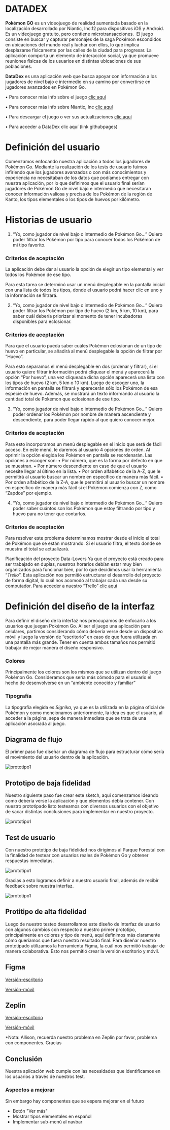 # DATADEX

**Pokémon GO** es un videojuego de realidad aumentada basado en la localización desarrollado por Niantic, Inc.1​2​ para dispositivos iOS y Android. Es un videojuego gratuito, pero contiene microtransacciones. ​ El juego consiste en buscar y capturar personajes de la saga Pokémon escondidos en ubicaciones del mundo real y luchar con ellos, lo que implica desplazarse físicamente por las calles de la ciudad para progresar. La aplicación comporta un elemento de interacción social, ya que promueve reuniones físicas de los usuarios en distintas ubicaciones de sus poblaciones.

**DataDex** es una aplicación web que busca apoyar con información a los jugadores de nivel bajo e intermedio en su camino por convertirse en jugadores avanzados en Pokémon Go.
    
• Para conocer más info sobre el juego [clic aquí](https://es.wikipedia.org/wiki/Pok%C3%A9mon_GO)
    
• Para conocer más info sobre Niantic, Inc [clic aquí](https://es.wikipedia.org/wiki/Niantic,_Inc.)
    
• Para descargar el juego o ver sus actualizaciones [clic aquí](https://pokemongolive.com/es/)
   
 • Para acceder a DataDex clic aquí (link githubpages)

# Definición del usuario
Comenzamos enfocando nuestra aplicación a todos los jugadores de Pokémon Go. Mediante la realización de los tests de usuario fuimos infiriendo que los jugadores avanzados o con más conocimientos y experiencia no necesitaban de los datos que podíamos entregar con nuestra aplicación, por lo que definimos que el usuario final serían jugadores de Pokémon Go de nivel bajo e intermedio que necesitaran conocer información valiosa y precisa de los Pokémon de la región de Kanto, los tipos elementales o los tipos de huevos por kilómetro.

# Historias de usuario

1. “Yo, como jugador de nivel bajo o intermedio de Pokémon Go…”
Quiero poder filtrar los Pokémon por tipo para conocer todos los Pokémon de mi tipo favorito.

### Criterios de aceptación

La aplicación debe dar al usuario la opción de elegir un tipo elemental y ver todos los Pokémon de ese tipo.

Para esta tarea se determinó usar un menú desplegable en la pantalla inicial con una lista de todos los tipos, donde el usuario podrá hacer clic en uno y la información se filtrará. 


2. “Yo, como jugador de nivel bajo o intermedio de Pokémon Go…”
Quiero poder filtrar los Pokémon por tipo de huevo (2 km, 5 km, 10 km), para saber cuál debería priorizar al momento de tener incubadoras disponibles para eclosionar.

### Criterios de aceptación
Para que el usuario pueda saber cuáles Pokémon eclosionan de un tipo de huevo en particular, se añadirá al menú desplegable la opción de filtrar por “Huevo”. 

Para esto separamos el menú desplegable en dos (ordenar y filtrar), si el usuario quiere filtrar información podrá cliquear el menú y aparecerá la opción “Por huevo”, una vez cliqueada dicha opción aparecerá una lista con los tipos de huevo (2 km, 5 km o 10 km). Luego de escoger uno, la información en pantalla se filtrará y aparecerán sólo los Pokémon de esa especie de huevo. Además, se mostrará un texto informando al usuario la cantidad total de Pokémon que eclosionan de ese tipo.


3. “Yo, como jugador de nivel bajo o intermedio de Pokémon Go…”
Quiero poder ordenar los Pokémon por nombre de manera ascendiente y descendiente, para poder llegar rápido al que quiero conocer mejor.

### Criterios de aceptación
Para esto incorporamos un menú desplegable en el inicio que será de fácil acceso. En este menú, le daremos al usuario 4 opciones de orden. Al oprimir la opción elegida los Pokémon en pantalla se reordenarán. Las opciones a escoger son:
    • Por número, que es la forma por defecto en que se muestran.
    • Por número descendiente en caso de que el usuario necesite llegar al último en la lista.
    • Por orden alfabético de la A-Z, que le permitirá al usuario buscar un nombre en específico de manera más fácil.
    • Por orden alfabético de la Z-A, que le permitirá al usuario buscar un nombre en específico de manera más fácil si el Pokémon comienza con Z, como “Zapdos” por ejemplo.

4. “Yo, como jugador de nivel bajo o intermedio de Pokémon Go…”
Quiero poder saber cuántos son los Pokémon que estoy filtrando por tipo y huevo para no tener que contarlos.

### Criterios de aceptación
Para resolver este problema determinamos mostrar desde el inicio el total de Pokémon que se están mostrando. Si el usuario filtra, el texto donde se muestra el total se actualizará.



Planificación del proyecto Data-Lovers
Ya que el proyecto está creado para ser trabajado en duplas, nuestros horarios debían estar muy bien organizados para funcionar bien, por lo que decidimos usar la herramienta “_Trello_”. Esta aplicación nos permitió estructurar el desarrollo del proyecto de forma digital, lo cuál nos acomodó al trabajar cada una desde su computador. Para acceder a nuestro “Trello” [clic aquí](https://trello.com/b/RKcSSOoW/data-lovers-pokemon)

# Definición del diseño de la interfaz

Para definir el diseño de la interfaz nos preocupamos de enfocarlo a los usuarios que juegan Pokémon Go. Al ser el juego una aplicación para celulares, partimos considerando cómo debería verse desde un dispositivo móvil y luego la versión de “escritorio” en caso de que fuera utilizada en una pantalla más grande. Tener en cuenta ambos tamaños nos permitió trabajar de mejor manera el diseño responsivo.

### Colores 
Principalmente los colores son los mismos que se utilizan dentro del juego Pokémon Go. Consideramos que sería más cómodo para el usuario el hecho de desenvolverse en un “ambiente conocido y familiar” 

### Tipografía 

La tipografía elegida es _Signika_, ya que es la utilizada en la página oficial de Pokémon y como mencionamos anteriormente, la idea es que el usuario, al acceder a la página, sepa de manera inmediata que se trata de una aplicación asociada al juego.

## Diagrama de flujo

El primer paso fue diseñar un diagrama de flujo para estructurar cómo sería el movimiento del usuario dentro de la aplicación.

![prototipo1](src/assets/diagrama.png)
     
## Prototipo de baja fidelidad

Nuestro siguiente paso fue crear este sketch, aqui comenzamos ideando como debería verse la aplicación y que elementos debía contener. Con nuestro prototipado listo testeamos con diversos usuarios con el objetivo de sacar distintas conclusiones para implementar en nuestro proyecto. 

![prototipo1](src/assets/prototipo1.jpg)

## Test de usuario

 Con nuestro prototipo de baja fidelidad nos dirigimos al Parque Forestal con la finalidad de testear con usuarios reales de Pokémon Go y obtener respuestas inmediatas.

![prototipo1](src/assets/fotos-1.jpg)

Gracias a esto logramos definir a nuestro usuario final, además de recibir feedback sobre nuestra interfaz.

![prototipo1](src/assets/fotos-2.jpg)

## Protitipo de alta fidelidad 

Luego de nuestro testeo desarrollamos este diseño de Interfaz de usuario con algunos cambios con respecto a nuestro primer prototipo, principalmente en colores y tipo de menú, aquí definimos más claramente cómo queríamos que fuera nuestro resultado final. Para diseñar nuestro prototipado utilizamos la herramienta Figma, la cuál nos permitió trabajar de manera colaborativa. Esto nos permitió crear la versión escritorio y móvil.

## Figma

[Versión-escritorio](https://www.figma.com/file/F29Zm5LqlfCgfDDGgJy4Gr4z/POKEDEX?node-id=0%3A1)

[Versión-móvil](zpl.io/a31LWeN)

## Zeplin

[Versión-escritorio](zpl.io/awJ8kBK)

[Versión-móvil](https://www.figma.com/file/fWCrFT1j13OmD2tHWROboOE5/DataLovers?node-id=0%3A1)

*Nota: Allison, recuerda nuestro problema en Zeplin por favor, problema con componentes. Gracias

## Conclusión 

Nuestra aplicación web cumple con las necesidades que identificamos en los usuarios a través de nuestros test. 

### Aspectos a mejorar

Sin embargo hay componentes que se espera mejorar en el futuro

- Botón "Ver más"
- Mostrar tipos elementales en español
- Implementar sub-menú al navbar



